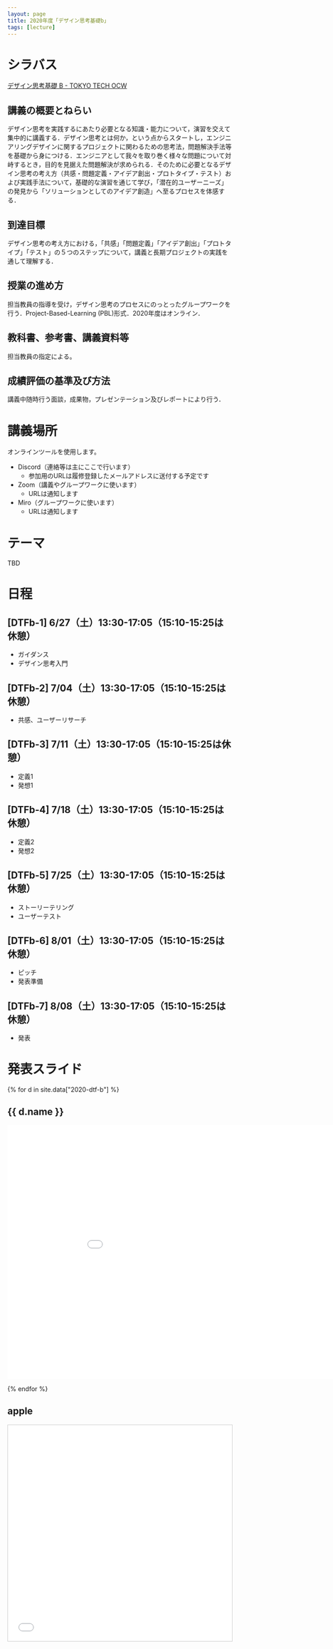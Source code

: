 ```yaml
---
layout: page
title: 2020年度「デザイン思考基礎b」
tags: [lecture]
---
```


# シラバス

[デザイン思考基礎 B - TOKYO TECH OCW](http://www.ocw.titech.ac.jp/index.php?module=General&action=T0300&GakubuCD=2&GakkaCD=321502&KeiCD=15&course=2&KougiCD=202013496&Nendo=2020&lang=JA&vid=03)

## 講義の概要とねらい
デザイン思考を実践するにあたり必要となる知識・能力について，演習を交えて集中的に講義する．デザイン思考とは何か，という点からスタートし，エンジニアリングデザインに関するプロジェクトに関わるための思考法，問題解決手法等を基礎から身につける．エンジニアとして我々を取り巻く様々な問題について対峙するとき，目的を見据えた問題解決が求められる．そのために必要となるデザイン思考の考え方（共感・問題定義・アイデア創出・プロトタイプ・テスト）および実践手法について，基礎的な演習を通じて学び，「潜在的ユーザーニーズ」の発見から「ソリューションとしてのアイデア創造」へ至るプロセスを体感する．

## 到達目標
デザイン思考の考え方における，「共感」「問題定義」「アイデア創出」「プロトタイプ」「テスト」の５つのステップについて，講義と長期プロジェクトの実践を通して理解する．

## 授業の進め方
担当教員の指導を受け，デザイン思考のプロセスにのっとったグループワークを行う．Project-Based-Learning (PBL)形式．2020年度はオンライン．

## 教科書、参考書、講義資料等
担当教員の指定による。

## 成績評価の基準及び方法
講義中随時行う面談，成果物，プレゼンテーション及びレポートにより行う．

# 講義場所

オンラインツールを使用します。

* Discord（連絡等は主にここで行います）
  * 参加用のURLは履修登録したメールアドレスに送付する予定です
* Zoom（講義やグループワークに使います）
  * URLは通知します
* Miro（グループワークに使います）
  * URLは通知します

# テーマ

TBD

# 日程

## [DTFb-1] 6/27（土）13:30-17:05（15:10-15:25は休憩）

* ガイダンス
* デザイン思考入門

## [DTFb-2] 7/04（土）13:30-17:05（15:10-15:25は休憩）

* 共感、ユーザーリサーチ

## [DTFb-3] 7/11（土）13:30-17:05（15:10-15:25は休憩）

* 定義1
* 発想1

## [DTFb-4] 7/18（土）13:30-17:05（15:10-15:25は休憩）

* 定義2
* 発想2

## [DTFb-5] 7/25（土）13:30-17:05（15:10-15:25は休憩）

* ストーリーテリング
* ユーザーテスト

## [DTFb-6] 8/01（土）13:30-17:05（15:10-15:25は休憩）

* ピッチ
* 発表準備

## [DTFb-7] 8/08（土）13:30-17:05（15:10-15:25は休憩）

* 発表

# 発表スライド

{% for d in site.data["2020-dtf-b"] %}
## {{ d.name }}

<iframe src="{{ d.url }}/embed?start=false&loop=false&delayms=3000" frameborder="0" width="960" height="569" allowfullscreen="true" mozallowfullscreen="true" webkitallowfullscreen="true"></iframe>

{% endfor %}


## apple

<iframe src="//www.slideshare.net/slideshow/embed_code/key/sNXN2SLzvT41j4" width="595" height="485" frameborder="0" marginwidth="0" marginheight="0" scrolling="no" style="border:1px solid #CCC; border-width:1px; margin-bottom:5px; max-width: 100%;" allowfullscreen> </iframe>

